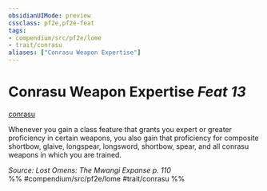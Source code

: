 ```yaml
---
obsidianUIMode: preview
cssclass: pf2e,pf2e-feat
tags:
- compendium/src/pf2e/lome
- trait/conrasu
aliases: ["Conrasu Weapon Expertise"]
---
```

# Conrasu Weapon Expertise  *Feat 13*  
[conrasu](conrasu-loag.md "Conrasu Ancestry & Heritage Trait")  


Whenever you gain a class feature that grants you expert or greater proficiency in certain weapons, you also gain that proficiency for composite shortbow, glaive, longspear, longsword, shortbow, spear, and all conrasu weapons in which you are trained.

*Source: Lost Omens: The Mwangi Expanse p. 110*  
%% #compendium/src/pf2e/lome #trait/conrasu %%